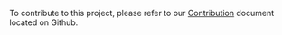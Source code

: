 To contribute to this project, please refer to our [Contribution](https://github.com/remedyhealth/content-reader/blob/master/CONTRIBUTE.md)
document located on Github.